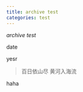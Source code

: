 ```yaml
---
title: archive test
categories: test
---
```

*archive test*

date

yesr

> 百日依山尽
> 黄河入海流

haha
